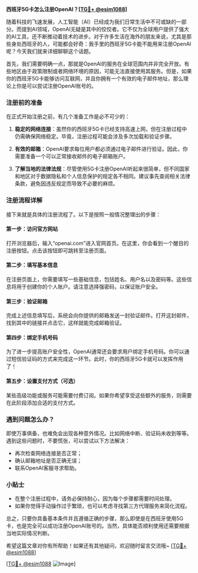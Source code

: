 **西班牙5G卡怎么注册OpenAI？[[TG💪+ @esim1088](https://t.me/s/esim1088)]**

随着科技的飞速发展，人工智能（AI）已经成为我们日常生活中不可或缺的一部分。而提到AI领域，OpenAI无疑是其中的佼佼者。它不仅为全球用户提供了强大的AI工具，还不断推动着技术的进步。对于许多生活在海外的朋友来说，尤其是那些身处西班牙的人，可能都会好奇：我手里的西班牙5G卡能不能用来注册OpenAI呢？今天我们就来详细聊聊这个话题。

首先，我们需要明确一点，那就是OpenAI的服务在全球范围内并非完全开放。有些地区由于政策限制或者网络环境的原因，可能无法直接使用其服务。但是，如果你的西班牙5G卡能够访问互联网，并且你拥有一个有效的电子邮件地址，那么理论上你是可以尝试注册OpenAI账号的。

### 注册前的准备

在正式开始注册之前，有几个准备工作是必不可少的：

1. **稳定的网络连接**：虽然你的西班牙5G卡已经支持高速上网，但在注册过程中仍需确保网络稳定。毕竟，注册过程可能会涉及多次加载和验证步骤。

2. **有效的邮箱**：OpenAI要求每位用户都必须通过电子邮件进行验证。因此，你需要准备一个可以正常接收邮件的电子邮箱账户。

3. **了解当地的法律法规**：尽管使用5G卡注册OpenAI听起来很简单，但不同国家和地区对于数据隐私和个人信息保护的规定各不相同。建议事先查阅相关法律条款，避免因违反规定而导致不必要的麻烦。

### 注册流程详解

接下来就是具体的注册流程了。以下是按照一般情况整理出的步骤：

#### 第一步：访问官方网站

打开浏览器后，输入“openai.com”进入官网首页。在这里，你会看到一个醒目的注册按钮。点击该按钮即可跳转至注册页面。

#### 第二步：填写基本信息

在注册页面上，你需要填写一些基础信息，包括姓名、用户名以及密码等。这些信息将用于创建你的个人账户。请注意选择强密码，以保证账户安全。

#### 第三步：验证邮箱

完成上述信息填写后，系统会向你提供的邮箱发送一封验证邮件。打开这封邮件，找到其中的链接并点击它，这样就能完成邮箱验证。

#### 第四步：绑定手机号码

为了进一步提高账户安全性，OpenAI通常还会要求用户绑定手机号码。你可以通过短信验证码的方式来完成这一环节。此时，你的西班牙5G卡就可以发挥作用了！

#### 第五步：设置支付方式（可选）

某些高级功能或服务可能需要付费订阅。如果你希望享受这些额外的服务，则需要在此阶段添加合适的支付方式。

### 遇到问题怎么办？

即使万事俱备，也难免会出现各种意外情况。比如网络中断、验证码未收到等等。遇到这些问题时，不要慌张，可以尝试以下方法解决：

- 再次检查网络连接是否正常；
- 确认邮箱地址是否正确无误；
- 联系OpenAI客服寻求帮助。

### 小贴士

- 在整个注册过程中，请务必保持耐心，因为每个步骤都需要时间处理。
- 如果你觉得手动操作过于繁琐，也可以考虑寻找第三方代理服务来简化流程。

总之，只要你具备基本条件并且遵循正确的步骤，那么即使是在西班牙使用5G卡，也是完全可以成功注册OpenAI账号的。当然，具体能否顺利使用还需要根据当地实际情况判断。

希望这篇文章对你有所帮助！如果还有其他疑问，欢迎随时留言交流哦~ [[TG💪+ @esim1088](https://t.me/s/esim1088)]

[[TG💪+ @esim1088](https://t.me/s/esim1088) ![Image](https://i.postimg.cc/4NQfJmqS/Snipaste-2025-05-13-00-14-12.png)]